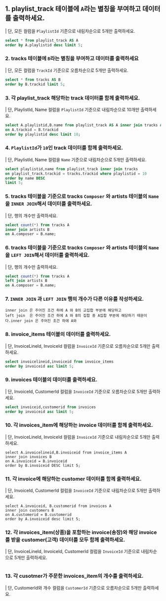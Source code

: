 ## 1. playlist_track 테이블에 `A`라는 별칭을 부여하고 데이터를 출력하세요.

| 단, 모든 컬럼을 `PlaylistId` 기준으로 내림차순으로 5개만 출력하세요.

```sql
select * from playlist_track AS A 
order by A.playlistid desc limit 5;
```

### 2. tracks 테이블에 `B`라는 별칭을 부여하고 데이터를 출력하세요

| 단, 모든 컬럼을 `TrackId` 기준으로 오름차순으로 5개만 출력하세요.

```sql
select * from tracks AS B
order by B.trackid limit 5;
```

### 3. 각 playlist_track 해당하는 track 데이터를 함께 출력하세요.

| 단, PlaylistId, Name 컬럼을 `PlaylistId` 기준으로 내림차순으로 10개만 출력하세요. 

```sql
select A.playlistid,B.name from playlist_track AS A inner join tracks AS B
on A.trackid = B.trackid
order by playlistid desc limit 10;
```

### 4. `PlaylistId`가 `10`인 track 데이터를 함께 출력하세요.

| 단, PlaylistId, Name 컬럼을 `Name` 기준으로 내림차순으로 5개만 출력하세요.

```sql
select playlistid,name from playlist_track inner join tracks
on playlist_track.trackid = tracks.trackid where playlistid = 10
order by name DESC
limit 5;
```

### 5. tracks 테이블을 기준으로 tracks `Composer` 와 artists 테이블의 `Name`을 `INNER JOIN`해서 데이터를 출력하세요.

| 단, 행의 개수만 출력하세요.

```sql
select count(*) from tracks A
inner join artists B
on A.composer = B.name;
```

### 6. tracks 테이블을 기준으로 tracks `Composer` 와 artists 테이블의 `Name`을 `LEFT JOIN`해서 데이터를 출력하세요.

| 단, 행의 개수만 출력하세요.

```sql
select count(*) from tracks A
left join artists B
on A.composer = B.name;
```

### 7. `INNER JOIN` 과 `LEFT JOIN` 행의 개수가 다른 이유를 작성하세요.

```plain
inner join 은 주어진 조건 하에 A 와 B의 교집합 부분에 해당하고
left join  은 주어진 조건 하에 A 와 B의 집합 중 A집합 부분에 해당하기 때문이다.inner join 은 주어진 조건 하에 A와 
```

### 8. invoice_items 테이블의 데이터를 출력하세요.

| 단, InvoiceLineId, InvoiceId 컬럼을 `InvoiceId` 기준으로 오름차순으로 5개만 출력하세요.

```sql
select invoicelineid,invoiceid from invoice_items
order by invoiceid asc limit 5;
```

### 9. invoices 테이블의 데이터를 출력하세요.

| 단, InvoiceId, CustomerId 컬럼을 `InvoiceId` 기준으로 오름차순으로 5개만 출력하세요.

```sql
select invoiceid,customerid from invoices
order by invoiceid asc limit 5;
```

### 10. 각 invoices_item에 해당하는 invoice 데이터를 함께 출력하세요.

| 단, InvoiceLineId, InvoiceId 컬럼을 `InvoiceId` 기준으로 내림차순으로 5개만 출력하세요.

```
select A.invoicelineid,B.invoiceid from invoice_items A
inner join invoices B
on A.invoiceid = B.invoiceid
order by B.invoiceid DESC limit 5;
```

### 11. 각 invoice에 해당하는 customer 데이터를 함께 출력하세요.

| 단, InvoiceId, CustomerId 컬럼을 `InvoiceId` 기준으로 내림차순으로 5개만 출력하세요.

```
select A.invoiceid, B.customerid from invoices A
inner join customers B
on A.customerid = B.customerid
order by A.invoiceid desc limit 5;
```

### 12. 각 invoices_item(상품)을 포함하는 invoice(송장)와 해당 invoice를 받을 customer(고객) 데이터를 모두 함께 출력하세요.

| 단, InvoiceLineId, InvoiceId, CustomerId 컬럼을 `InvoiceId` 기준으로 내림차순으로 5개만 출력하세요.

```

```

### 13. 각 cusotmer가 주문한 invoices_item의 개수를 출력하세요.

| 단, CustomerId와 개수 컬럼을 `CustomerId` 기준으로 오름차순으로 5개만 출력하세요.

```sql

```
